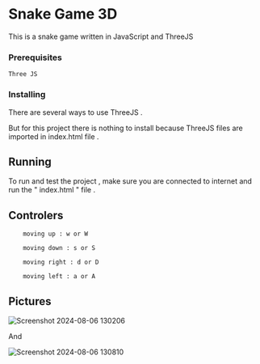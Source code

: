# Snake Game 3D

This is a snake game written in JavaScript and ThreeJS

### Prerequisites

```
Three JS
```

### Installing

There are several ways to use ThreeJS .

But for this project there is nothing to install because ThreeJS files are imported in index.html file .

## Running

To run and test the project , make sure you are connected to internet and run the " index.html " file .

## Controlers

```
    moving up : w or W

    moving down : s or S

    moving right : d or D

    moving left : a or A
```

## Pictures

![Screenshot 2024-08-06 130206](https://github.com/user-attachments/assets/ac4662d0-474e-459b-9d6f-2c2b150a2de2)

And

![Screenshot 2024-08-06 130810](https://github.com/user-attachments/assets/2a774c77-c927-45fc-ab25-3965807dd2d8)
